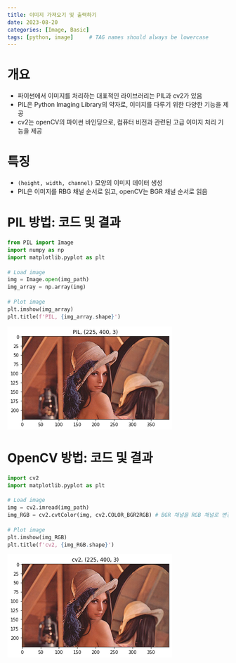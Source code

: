 ```yaml
---
title: 이미지 가져오기 및 출력하기
date: 2023-08-20
categories: [Image, Basic]
tags: [python, image]     # TAG names should always be lowercase
---
```


# 개요
- 파이썬에서 이미지를 처리하는 대표적인 라이브러리는 PIL과 cv2가 있음
-  PIL은 Python Imaging Library의 약자로, 이미지를 다루기 위한 다양한 기능을 제공
-  cv2는 openCV의 파이썬 바인딩으로, 컴퓨터 비전과 관련된 고급 이미지 처리 기능을 제공

# 특징
- `(height, width, channel)` 모양의 이미지 데이터 생성
- PIL은 이미지를 RBG 채널 순서로 읽고, openCV는 BGR 채널 순서로 읽음


# PIL 방법: 코드 및 결과

```python
from PIL import Image
import numpy as np
import matplotlib.pyplot as plt

# Load image
img = Image.open(img_path)
img_array = np.array(img)

# Plot image
plt.imshow(img_array)
plt.title(f'PIL, {img_array.shape}')
```

![img](/images/PIL-lena.png)

# OpenCV 방법: 코드 및 결과

```python
import cv2
import matplotlib.pyplot as plt

# Load image
img = cv2.imread(img_path)
img_RGB = cv2.cvtColor(img, cv2.COLOR_BGR2RGB) # BGR 채널을 RGB 채널로 변경

# Plot image
plt.imshow(img_RGB)
plt.title(f'cv2, {img_RGB.shape}')
```

![img](/images/cv2-lena.png)

